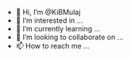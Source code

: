 - 👋 Hi, I’m @KiBMulaj
- 👀 I’m interested in ...
- 🌱 I’m currently learning ...
- 💞️ I’m looking to collaborate on ...
- 📫 How to reach me ...

<!---
KiBMulaj/KiBMulaj is a ✨ special ✨ repository because its `README.md` (this file) appears on your GitHub profile.
You can click the Preview link to take a look at your changes.
--->
